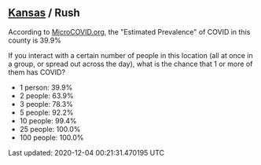 
## [Kansas](/united-states/kansas) / Rush

According to [MicroCOVID.org](http://microcovid.org),
the "Estimated Prevalence" of COVID in this county is 39.9%

If you interact with a certain number of people in this location
(all at once in a group, or spread out across the day), what is the chance that
1 or more of them has COVID?

- 1 person: 39.9%
- 2 people: 63.9%
- 3 people: 78.3%
- 5 people: 92.2%
- 10 people: 99.4%
- 25 people: 100.0%
- 100 people: 100.0%

Last updated: 2020-12-04 00:21:31.470195 UTC
